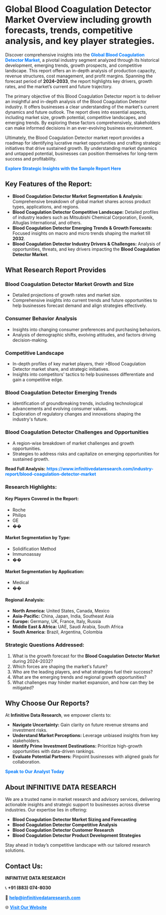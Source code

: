 <h1>Global Blood Coagulation Detector Market Overview including growth forecasts, trends, competitive analysis, and key player strategies.</h1>
<p>
Discover comprehensive insights into the 
<a href="https://www.infinitivedataresearch.com/industry-report/blood-coagulation-detector-market" rel="dofollow" style="color: #007BFF; text-decoration: none;"><strong>Global Blood Coagulation Detector Market</strong></a>, a pivotal industry segment analyzed through its historical development, emerging trends, growth prospects, and competitive landscape. This report offers an in-depth analysis of production capacity, revenue structures, cost management, and profit margins. Spanning the forecast period of <strong>2024–2033</strong>, the report highlights key drivers, growth rates, and the market’s current and future trajectory.
</p>
<p>
The primary objective of this Blood Coagulation Detector report is to deliver an insightful and in-depth analysis of the Blood Coagulation Detector industry. It offers businesses a clear understanding of the market's current dynamics and future outlook. The report dives into essential aspects, including market size, growth potential, competitive landscapes, and emerging trends. By exploring these factors comprehensively, stakeholders can make informed decisions in an ever-evolving business environment.
</p>
<p>
Ultimately, the Blood Coagulation Detector market report provides a roadmap for identifying lucrative market opportunities and crafting strategic initiatives that drive sustained growth. By understanding market dynamics and untapped potential, businesses can position themselves for long-term success and profitability.
</p>
<p>
<a href="https://www.infinitivedataresearch.com/request-sample/reportId=109469" style="color: #007BFF; text-decoration: none;"><strong>Explore Strategic Insights with the Sample Report Here</strong></a>
</p>

<h2>Key Features of the Report:</h2>
<ul>
<li><strong>Blood Coagulation Detector Market Segmentation & Analysis:</strong> Comprehensive breakdown of global market shares across product types, applications, and regions.</li>
<li><strong>Blood Coagulation Detector Competitive Landscape:</strong> Detailed profiles of industry leaders such as Mitsubishi Chemical Corporation, Evonik, Altuglas International, and others.</li>
<li><strong>Blood Coagulation Detector Emerging Trends & Growth Forecasts:</strong> Focused insights on macro and micro trends shaping the market till <strong>2032</strong>.</li>
<li><strong>Blood Coagulation Detector Industry Drivers & Challenges:</strong> Analysis of opportunities, threats, and key drivers impacting the <strong>Blood Coagulation Detector Market</strong>.</li>
</ul>

<h2>What Research Report Provides</h2>
<h3>Blood Coagulation Detector Market Growth and Size</h3>
<ul>
<li>Detailed projections of growth rates and market size.</li>
<li>Comprehensive insights into current trends and future opportunities to help businesses forecast demand and align strategies effectively.</li>
</ul>

<h3>Consumer Behavior Analysis</h3>
<ul>
<li>Insights into changing consumer preferences and purchasing behaviors.</li>
<li>Analysis of demographic shifts, evolving attitudes, and factors driving decision-making.</li>
</ul>

<h3>Competitive Landscape</h3>
<ul>
<li>In-depth profiles of key market players, their >Blood Coagulation Detector market share, and strategic initiatives.</li>
<li>Insights into competitors' tactics to help businesses differentiate and gain a competitive edge.</li>
</ul>

<h3>Blood Coagulation Detector Emerging Trends</h3>
<ul>
<li>Identification of groundbreaking trends, including technological advancements and evolving consumer values.</li>
<li>Exploration of regulatory changes and innovations shaping the industry's future.</li>
</ul>

<h3>Blood Coagulation Detector Challenges and Opportunities</h3>
<ul>
<li>A region-wise breakdown of market challenges and growth opportunities.</li>
<li>Strategies to address risks and capitalize on emerging opportunities for sustained growth.</li>
</ul>
<p><strong>Read Full Analysis:</strong> <a href="https://www.infinitivedataresearch.com/industry-report/blood-coagulation-detector-market" rel="dofollow" style="color: #007BFF; text-decoration: none;"><strong>https://www.infinitivedataresearch.com/industry-report/blood-coagulation-detector-market</strong></a></p>
<h3>Research Highlights:</h3>
<h4>Key Players Covered in the Report:</h4>
<ul><li>Roche</li><li>Philips</li><li>GE</li><li>��</li></ul>
<h4>Market Segmentation by Type:</h4>
<ul><li>Solidification Method</li><li>Immunoassay</li><li>��</li></ul>
<h4>Market Segmentation by Application:</h4>
<ul><li>Medical</li><li>��</li></ul>

<h4>Regional Analysis:</h4>
<ul>
<li><strong>North America:</strong> United States, Canada, Mexico</li>
<li><strong>Asia-Pacific:</strong> China, Japan, India, Southeast Asia</li>
<li><strong>Europe:</strong> Germany, UK, France, Italy, Russia</li>
<li><strong>Middle East & Africa:</strong> UAE, Saudi Arabia, South Africa</li>
<li><strong>South America:</strong> Brazil, Argentina, Colombia</li>
</ul>

<h3>Strategic Questions Addressed:</h3>
<ol>
<li>What is the growth forecast for the <strong>Blood Coagulation Detector Market</strong> during 2024–2032?</li>
<li>Which forces are shaping the market's future?</li>
<li>Who are the leading players, and what strategies fuel their success?</li>
<li>What are the emerging trends and regional growth opportunities?</li>
<li>What challenges may hinder market expansion, and how can they be mitigated?</li>
</ol>

<h2>Why Choose Our Reports?</h2>
<p>At <strong>Infinitive Data Research</strong>, we empower clients to:</p>
<ul>
<li><strong>Navigate Uncertainty:</strong> Gain clarity on future revenue streams and investment risks.</li>
<li><strong>Understand Market Perceptions:</strong> Leverage unbiased insights from key stakeholders.</li>
<li><strong>Identify Prime Investment Destinations:</strong> Prioritize high-growth opportunities with data-driven rankings.</li>
<li><strong>Evaluate Potential Partners:</strong> Pinpoint businesses with aligned goals for collaboration.</li>
</ul>
<p><a href="https://www.infinitivedataresearch.com/industry-report/blood-coagulation-detector-market" rel="dofollow" style="color: #007BFF; text-decoration: none;"><strong>Speak to Our Analyst Today</strong></a></p>

<h2>About INFINITIVE DATA RESEARCH</h2>
<p>We are a trusted name in market research and advisory services, delivering actionable insights and strategic support to businesses across diverse industries. Our expertise lies in offering:</p>
<ul>
<li><strong>Blood Coagulation Detector Market Sizing and Forecasting</strong></li>
<li><strong>Blood Coagulation Detector Competitive Analysis</strong></li>
<li><strong>Blood Coagulation Detector Customer Research</strong></li>
<li><strong>Blood Coagulation Detector Product Development Strategies</strong></li>
</ul>
<p>Stay ahead in today’s competitive landscape with our tailored research solutions.</p>

<h2>Contact Us:</h2>
<p><strong>INFINITIVE DATA RESEARCH</strong></p>
<p>📞 <strong>+91 (883) 074-8030</strong></p>
<p>📧 <strong><a href="mailto:help@infinitivedataresearch.com" style="color: #007BFF;">help@infinitivedataresearch.com</a></strong></p>
<p>🌐 <strong><a href="https://www.infinitivedataresearch.com" rel="dofollow" style="color: #007BFF;">Visit Our Website</a></strong></p>
